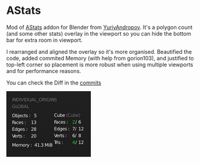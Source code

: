 # AStats

Mod of [AStats](https://github.com/YuriyAndropov/blenderPython/blob/master/AStats.py) addon for Blender from [YuriyAndropov](https://github.com/YuriyAndropov). It's a polygon count (and some other stats) overlay in the viewport so you can hide the bottom bar for extra room in viewport.

I rearranged and aligned the overlay so it's more organised. Beautified the code, added commited Memory (with help from gorion103), and justified to top-left corner so placement is more robust when using multiple viewports and for performance reasons.

 You can check the Diff in the [commits](https://github.com/Dogway/Computer-Graphics-Tools/commits/master)

![](https://raw.githubusercontent.com/Dogway/Computer-Graphics-Tools/2565f2bb7248521747205b6659bf638d236a0330/Blender%202.8x/AStats/Overlay.png)
